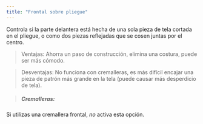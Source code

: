 ```yaml
---
title: "Frontal sobre pliegue"
---
```


Controla si la parte delantera está hecha de una sola pieza de tela cortada en el pliegue, o como dos piezas reflejadas que se cosen juntas por el centro.

> Ventajas: Ahorra un paso de construcción, elimina una costura, puede ser más cómodo.

> Desventajas: No funciona con cremalleras, es más difícil encajar una pieza de patrón más grande en la tela (puede causar más desperdicio de tela).

> ##### Cremalleras:

Si utilizas una cremallera frontal, _no_ activa esta opción.
